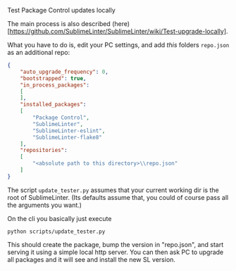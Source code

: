 Test Package Control updates locally

The main process is also described (here)[https://github.com/SublimeLinter/SublimeLinter/wiki/Test-upgrade-locally].

What you have to do is, edit your PC settings, and add *this* folders `repo.json` as an additional
repo:

```json
{
    "auto_upgrade_frequency": 0,
    "bootstrapped": true,
    "in_process_packages":
    [
    ],
    "installed_packages":
    [
        "Package Control",
        "SublimeLinter",
        "SublimeLinter-eslint",
        "SublimeLinter-flake8"
    ],
    "repositories":
    [
        "<absolute path to this directory>\\repo.json"
    ]
}
```

The script `update_tester.py` assumes that your current working dir is the root of SublimeLinter.
(Its defaults assume that, you could of course pass all the arguments you want.)

On the cli you basically just execute

```
python scripts/update_tester.py
```

This should create the package, bump the version in "repo.json", and start serving it
using a simple local http server.  You can then ask PC to upgrade all packages and it
will see and install the new SL version.
